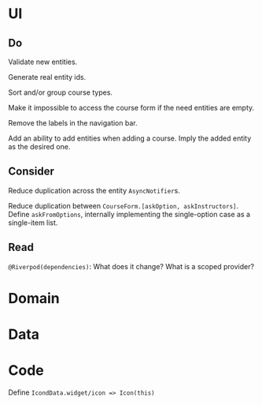 # UI

## Do

Validate new entities.

Generate real entity ids.

Sort and/or group course types.

Make it impossible to access the course form if the need entities are empty.

Remove the labels in the navigation bar.

Add an ability to add entities when adding a course. Imply the added entity as 
the desired one.

## Consider

Reduce duplication across the entity `AsyncNotifier`s.

Reduce duplication between `CourseForm.[askOption, askInstructors]`. 
Define `askFromOptions`, internally implementing the single-option case as a 
single-item list.

## Read

`@Riverpod(dependencies)`: What does it change? What is a scoped provider?

# Domain

# Data

# Code

Define `IcondData.widget/icon => Icon(this)`
